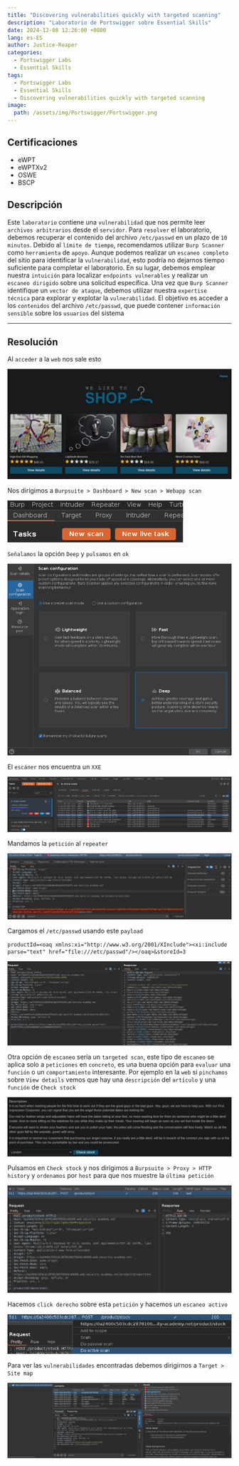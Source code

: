 ```yaml
---
title: "Discovering vulnerabilities quickly with targeted scanning"
description: "Laboratorio de Portswigger sobre Essential Skills"
date: 2024-12-08 12:26:00 +0800
lang: es-ES
author: Justice-Reaper
categories:
  - Portswigger Labs
  - Essential Skills
tags:
  - Portswigger Labs
  - Essential Skills
  - Discovering vulnerabilities quickly with targeted scanning
image:
  path: /assets/img/Portswigger/Portswigger.png
---
```


## Certificaciones

- eWPT
- eWPTXv2
- OSWE
- BSCP
  
## Descripción

Este `laboratorio` contiene una `vulnerabilidad` que nos permite leer `archivos arbitrarios` desde el `servidor`. Para `resolver` el laboratorio, debemos recuperar el contenido del archivo `/etc/passwd` en un plazo de `10 minutos`. Debido al `límite de tiempo`, recomendamos utilizar `Burp Scanner` como `herramienta` de `apoyo`. Aunque podemos realizar un `escaneo completo` del sitio para identificar la `vulnerabilidad`, esto podría no dejarnos tiempo suficiente para completar el laboratorio. En su lugar, debemos emplear nuestra `intuición` para localizar `endpoints vulnerables` y realizar un `escaneo dirigido` sobre una solicitud específica. Una vez que `Burp Scanner` identifique un `vector de ataque`, debemos utilizar nuestra `expertise técnica` para explorar y explotar la `vulnerabilidad`. El objetivo es acceder a los `contenidos` del archivo `/etc/passwd`, que puede contener `información sensible` sobre los `usuarios` del sistema

---

## Resolución

Al `acceder` a la `web` nos sale esto

![](/assets/img/Essential-Skills-Lab-1/image_1.png)

Nos dirigimos a `Burpsuite > Dashboard > New scan > Webapp scan`

![](/assets/img/Essential-Skills-Lab-1/image_2.png)

`Señalamos` la opción `Deep` y `pulsamos` en `ok`

![](/assets/img/Essential-Skills-Lab-1/image_3.png)

El `escáner` nos encuentra un `XXE`

![](/assets/img/Essential-Skills-Lab-1/image_4.png)

Mandamos la `petición` al `repeater`

![](/assets/img/Essential-Skills-Lab-1/image_5.png)

Cargamos el `/etc/passwd` usando este `payload`

```
productId=<oaq xmlns:xi="http://www.w3.org/2001/XInclude"><xi:include parse="text" href="file:///etc/passwd"/></oaq>&storeId=3
```

![](/assets/img/Essential-Skills-Lab-1/image_6.png)

Otra opción de `escaneo` sería un `targeted scan`, este tipo de `escaneo` se aplica solo a `peticiones` en `concreto`, es una buena opción para `evaluar` una `función` o un `comportamiento` interesante. Por ejemplo en la `web` si `pinchamos` sobre `View details` vemos que hay una `descripción` del `artículo` y una `función` de `Check stock`

![](/assets/img/Essential-Skills-Lab-1/image_7.png)

Pulsamos en `Check stock` y nos dirigimos a `Burpsuite > Proxy > HTTP history` y `ordenamos` por `host` para que nos muestre la `última petición`

![](/assets/img/Essential-Skills-Lab-1/image_8.png)

Hacemos `click derecho` sobre esta `petición` y hacemos un `escaneo activo`

![](/assets/img/Essential-Skills-Lab-1/image_9.png)

Para ver las `vulnerabilidades` encontradas debemos dirigirnos a `Target > Site map`

![](/assets/img/Essential-Skills-Lab-1/image_10.png)
